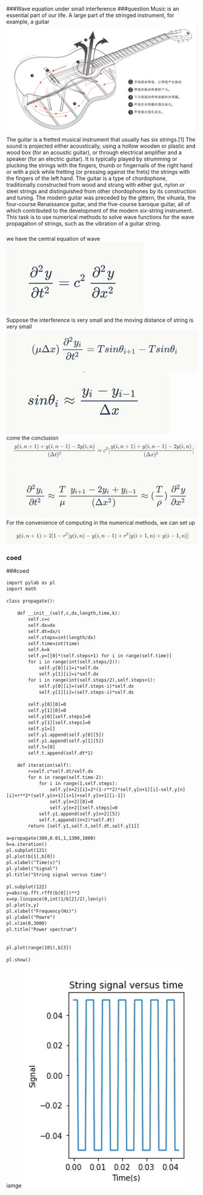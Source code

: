 ###Wave equation under  small interference
###question
Music is an essential part of our life. A large part of the stringed instrument, for example, a guitar
<br>
![](https://github.com/chenzhuo316/Compuational_physics_N2014301020138/blob/master/gif/QQ20171230-013342%402x.png)<br>
The guitar is a fretted musical instrument that usually has six strings.[1] The sound is projected either acoustically, using a hollow wooden or plastic and wood box (for an acoustic guitar), or through electrical amplifier and a speaker (for an electric guitar). It is typically played by strumming or plucking the strings with the fingers, thumb or fingernails of the right hand or with a pick while fretting (or pressing against the frets) the strings with the fingers of the left hand. The guitar is a type of chordophone, traditionally constructed from wood and strung with either gut, nylon or steel strings and distinguished from other chordophones by its construction and tuning. The modern guitar was preceded by the gittern, the vihuela, the four-course Renaissance guitar, and the five-course baroque guitar, all of which contributed to the development of the modern six-string instrument.<br>
This task is to use numerical methods to solve wave functions for the wave propagation of strings, such as the vibration of a guitar string.<br>
###
we have the central equation of wave 
![](https://github.com/chenzhuo316/Compuational_physics_N2014301020138/blob/master/gif/QQ20171231-035703%402x.png)<br>
Suppose the interference is very small and the moving distance of string is very small
![](https://github.com/chenzhuo316/Compuational_physics_N2014301020138/blob/master/gif/QQ20171231-035708%402x.png)<br>
![](https://github.com/chenzhuo316/Compuational_physics_N2014301020138/blob/master/gif/QQ20180101-012446%402x.png)<br>
come the conclusion
![](https://github.com/chenzhuo316/Compuational_physics_N2014301020138/blob/master/gif/QQ20171231-035722%402x.png)<br>
![](https://github.com/chenzhuo316/Compuational_physics_N2014301020138/blob/master/gif/QQ20180101-012452%402x.png)<br>
For the convenience of computing in the numerical methods,  we can set up
![](https://github.com/chenzhuo316/Compuational_physics_N2014301020138/blob/master/gif/QQ20171231-035729%402x.png)<br>
### coed

###coed
```import numpy as np
import pylab as pl
import math 

class propagate():

    def __init__(self,c,dx,length,time,k):
        self.c=c
        self.dx=dx
        self.dt=dx/c
        self.steps=int(length/dx)
        self.time=int(time)
        self.k=k
        self.y=[[0]*(self.steps+1) for i in range(self.time)] 
        for i in range(int(self.steps/2)):
            self.y[0][i]=i*self.dx
            self.y[1][i]=i*self.dx
        for i in range(int(self.steps/2),self.steps+1):
            self.y[0][i]=(self.steps-i)*self.dx
            self.y[1][i]=(self.steps-i)*self.dx

        self.y[0][0]=0
        self.y[1][0]=0
        self.y[0][self.steps]=0
        self.y[1][self.steps]=0
        self.y1=[]
        self.y1.append(self.y[0][5])
        self.y1.append(self.y[1][5])
        self.t=[0]
        self.t.append(self.dt*1)
        
    def iteration(self):
        r=self.c*self.dt/self.dx
        for n in range(self.time-2):
            for i in range(1,self.steps):
                self.y[n+2][i]=2*(1-r**2)*self.y[n+1][i]-self.y[n][i]+r**2*(self.y[n+1][i+1]+self.y[n+1][i-1])
                self.y[n+2][0]=0
                self.y[n+2][self.steps]=0
            self.y1.append(self.y[n+2][5])
            self.t.append((n+2)*self.dt)
        return [self.y1,self.t,self.dt,self.y[1]]
    
a=propagate(300,0.01,1,1300,1000)
b=a.iteration()
pl.subplot(121)
pl.plot(b[1],b[0])
pl.xlabel("Time(s)")
pl.ylabel("Signal")
pl.title("String signal versus time")

pl.subplot(122)
y=abs(np.fft.rfft(b[0]))**2
x=np.linspace(0,int(1/b[2]/2),len(y))
pl.plot(x,y)
pl.xlabel("Frequency(Hz)")
pl.ylabel("Powre")
pl.xlim(0,3000)
pl.title("Power spectrum")


pl.plot(range(101),b[3])

pl.show()
```
iamge
![](https://github.com/chenzhuo316/Compuational_physics_N2014301020138/blob/master/gif/QQ20180101-022923%402x.png)<br>
![]()<br>
